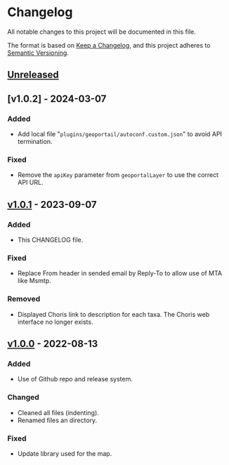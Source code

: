 
# Changelog

All notable changes to this project will be documented in this file.

The format is based on [Keep a Changelog](https://keepachangelog.com/en/1.0.0/),
and this project adheres to [Semantic Versioning](https://semver.org/spec/v2.0.0.html).

## [Unreleased]

## [v1.0.2] - 2024-03-07

### Added

- Add local file "`plugins/geoportail/autoconf.custom.json`" to avoid API termination.

### Fixed

- Remove the `apiKey` parameter from `geoportalLayer` to use the correct API URL.

## [v1.0.1] - 2023-09-07

### Added

- This CHANGELOG file.

### Fixed

- Replace From header in sended email by Reply-To to allow use of MTA
  like Msmtp.

### Removed

- Displayed Choris link to description for each taxa. The Choris web
  interface no longer exists.

## [v1.0.0] - 2022-08-13

### Added

- Use of Github repo and release system.

### Changed

- Cleaned all files (indenting).
- Renamed files an directory.

### Fixed

- Update library used for the map.

[unreleased]: https://github.com/cbn-alpin/cbna-saisie-flore/compare/v1.0.1...HEAD
[v1.0.1]: https://github.com/cbn-alpin/cbna-saisie-flore/compare/v1.0.0...v1.0.1
[v1.0.0]: https://github.com/cbn-alpin/cbna-saisie-flore/releases/tag/v1.0.0
